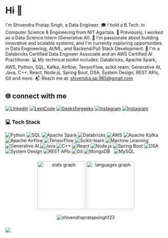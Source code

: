 # Hi 👋 
 I'm Shivendra Pratap Singh, a Data Engineer.
🎓 I hold a B.Tech. in Computer Science & Engineering from NIT Agartala.
🧠 Previously, I worked as a Data Science Intern (Generative AI).
🚀 I'm passionate about building innovative and scalable systems, and I'm currently exploring opportunities in Data Engineering, AI/ML, and Backend/Full Stack Development.
📜 I'm a Databricks Certified Data Engineer Associate and an AWS Certified AI Practitioner.
💻 My technical toolkit includes:
Databricks, Apache Spark, AWS, Python, SQL, Kafka, Airflow, TensorFlow, scikit-learn, Generative AI, Java, C++, React, Node.js, Spring Boot, DSA, System Design, REST APIs, Git and more.
📬 Reach me at: shivendra.sp.965@gmail.com                                                     
## 🌐 connect with me

[![LinkedIn](https://img.shields.io/badge/LinkedIn-%230077B5.svg?logo=linkedin&logoColor=white)](https://linkedin.com/in/shivendra-pratap-singh-sps/)
[![LeetCode](https://img.shields.io/badge/LeetCode-000000.svg?logo=LeetCode&logoColor=#d16c06)](https://leetcode.com/kspsg11/)
[![Geeksforgeeks](https://img.shields.io/badge/GeeksForGeeks-%230077B5.svg?logo=GeeksForGeeks&logoColor=green)](https://auth.geeksforgeeks.org/user/kspsg11/practice/)
[![Instagram](https://img.shields.io/badge/Instagram-%23E4405F.svg?style=for-the-badge&logo=instagram&logoColor=white)](https://instagram.com/shivendra_.gurjar)
[![Instagram](https://img.shields.io/badge/Instagram-E4405F?style=flat-square&logo=instagram&logoColor=white)](https://instagram.com/shivenra_.gurjar)



### 💻 Tech Stack

![Python](https://img.shields.io/badge/Python-3776AB?style=for-the-badge&logo=python&logoColor=white)
![SQL](https://img.shields.io/badge/SQL-336791?style=for-the-badge&logo=postgresql&logoColor=white)
![Apache Spark](https://img.shields.io/badge/Apache%20Spark-E25A1C?style=for-the-badge&logo=apachespark&logoColor=white)
![Databricks](https://img.shields.io/badge/Databricks-FF3621?style=for-the-badge&logo=databricks&logoColor=white)
![AWS](https://img.shields.io/badge/AWS-232F3E?style=for-the-badge&logo=amazonaws&logoColor=FF9900)
![Apache Kafka](https://img.shields.io/badge/Apache%20Kafka-231F20?style=for-the-badge&logo=apachekafka&logoColor=white)
![Apache Airflow](https://img.shields.io/badge/Apache%20Airflow-017CEE?style=for-the-badge&logo=apacheairflow&logoColor=white)
![TensorFlow](https://img.shields.io/badge/TensorFlow-FF6F00?style=for-the-badge&logo=tensorflow&logoColor=white)
![Scikit-learn](https://img.shields.io/badge/Scikit--learn-F7931E?style=for-the-badge&logo=scikitlearn&logoColor=white)
![Machine Learning](https://img.shields.io/badge/Machine%20Learning-102230?style=for-the-badge&logo=google&logoColor=white)
![Generative AI](https://img.shields.io/badge/Generative%20AI-000000?style=for-the-badge&logo=openai&logoColor=white)
![Java](https://img.shields.io/badge/Java-ED8B00?style=for-the-badge&logo=openjdk&logoColor=white)
![C++](https://img.shields.io/badge/C++-00599C?style=for-the-badge&logo=c%2B%2B&logoColor=white)
![React](https://img.shields.io/badge/React-20232A?style=for-the-badge&logo=react&logoColor=61DAFB)
![Node.js](https://img.shields.io/badge/Node.js-339933?style=for-the-badge&logo=nodedotjs&logoColor=white)
![Spring Boot](https://img.shields.io/badge/Spring%20Boot-6DB33F?style=for-the-badge&logo=springboot&logoColor=white)
![DSA](https://img.shields.io/badge/DSA-FFA116?style=for-the-badge&logo=leetcode&logoColor=black)
![System Design](https://img.shields.io/badge/System%20Design-grey?style=for-the-badge)
![REST APIs](https://img.shields.io/badge/REST%20API-005571?style=for-the-badge)
![Git](https://img.shields.io/badge/Git-F05032?style=for-the-badge&logo=git&logoColor=white)
![MongoDB](https://img.shields.io/badge/MongoDB-%234ea94b.svg?style=for-the-badge&logo=mongodb&logoColor=white) &nbsp;
![MySQL](https://img.shields.io/badge/MySQL-4479A1?style=for-the-badge&logo=mysql&logoColor=white)


###
<div align="center">
  <img src="https://github-readme-stats-sigma-five.vercel.app/api?hide_title=false&hide_rank=false&show_icons=true&include_all_commits=true&count_private=false&disable_animations=false&theme=dracula&locale=en&hide_border=false&username=shivendrapratapsingh123&text_color=d1d7eb&title_color=09ede2&icon_color=0ee64b" height="150" alt="stats graph"  />
 
  <img src="https://github-readme-stats-sigma-five.vercel.app/api/top-langs?locale=en&hide_title=false&layout=compact&card_width=320&langs_count=5&theme=dracula&hide_border=false&username=shivendrapratapsingh123&text_color=d1d7eb&title_color=09ede2&icon_color=0ee64b" height="150" alt="languages graph"  />
 
  <p><img align="center" src="https://github-readme-streak-stats.herokuapp.com/?theme=github-dark-blue&user=shivendrapratapsingh123" alt="shivendrapratapsingh123" /></p>

</div>

###






![](https://komarev.com/ghpvc/?username=shivendrapratapsingh123&color=brightgreen)
